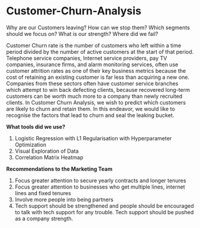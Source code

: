 # Customer-Churn-Analysis
Why are our Customers leaving? How can we stop them? Which segments should we focus on? What is our strength? Where did we fail?

Customer Churn rate is the number of customers who left within a time period divided by the number of active customers at the start of that period. 
Telephone service companies, Internet service providers, pay TV companies, insurance firms, and alarm monitoring services, 
often use customer attrition rates as one of their key business metrics because the cost of retaining an existing customer is far less 
than acquiring a new one. 
Companies from these sectors often have customer service branches which attempt to win back defecting clients, because recovered long-term customers can be worth much more to a company than newly recruited clients. In Customer Churn Analysis, we wish to predict which customers are likely to churn and retain them. 
In this endeavor, we would like to recognise the factors that lead to churn and seal the leaking bucket.

**What tools did we use?**
1. Logistic Regression with L1 Regularisation with Hyperparameter Optimization
2. Visual Exploration of Data
3. Correlation Matrix Heatmap

**Recommendations to the Marketing Team**
1. Focus greater attention to secure yearly contracts and longer tenures
2. Focus greater attention to businesses who get multiple lines, internet lines and fixed tenures
3. Involve more people into being partners
4. Tech support should be strengthened and people should be encouraged to talk with tech support for any trouble. Tech support should be pushed as a company strength.


  
 

